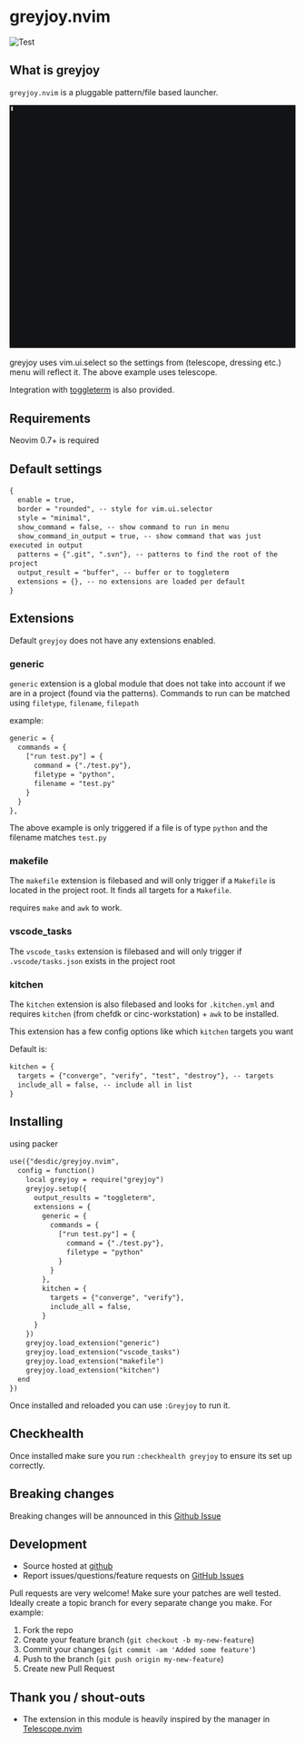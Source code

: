 # greyjoy.nvim

![Test](https://github.com/desdic/greyjoy.nvim/actions/workflows/ci.yml/badge.svg)

## What is greyjoy

`greyjoy.nvim` is a pluggable pattern/file based launcher.

![Demo of greyjoy](doc/greyjoy.gif?raw=true "Demo of greyjoy")

greyjoy uses vim.ui.select so the settings from (telescope, dressing etc.) menu will reflect it. The above example uses telescope.

Integration with [toggleterm](https://github.com/akinsho/toggleterm.nvim) is also provided.

## Requirements

Neovim 0.7+ is required

## Default settings

```
{
  enable = true,
  border = "rounded", -- style for vim.ui.selector
  style = "minimal",
  show_command = false, -- show command to run in menu
  show_command_in_output = true, -- show command that was just executed in output
  patterns = {".git", ".svn"}, -- patterns to find the root of the project
  output_result = "buffer", -- buffer or to toggleterm
  extensions = {}, -- no extensions are loaded per default
}
```

## Extensions

Default `greyjoy` does not have any extensions enabled.

### generic

`generic` extension is a global module that does not take into account if we are in a project (found via the patterns). Commands to run can be matched using `filetype`, `filename`, `filepath`

example:
```
generic = {
  commands = {
    ["run test.py"] = {
      command = {"./test.py"},
      filetype = "python",
      filename = "test.py"
    }
  }
},
```

The above example is only triggered if a file is of type `python` and the filename matches `test.py`

### makefile

The `makefile` extension is filebased and will only trigger if a `Makefile` is located in the project root. It finds all targets for a `Makefile`.

requires `make` and `awk` to work.

### vscode_tasks

The `vscode_tasks` extension is filebased and will only trigger if `.vscode/tasks.json` exists in the project root

### kitchen

The `kitchen` extension is also filebased and looks for `.kitchen.yml` and requires `kitchen` (from chefdk or cinc-workstation) + `awk` to be installed.

This extension has a few config options like which `kitchen` targets you want

Default is:

```
kitchen = {
  targets = {"converge", "verify", "test", "destroy"}, -- targets
  include_all = false, -- include all in list
}

```

## Installing

using packer

```
use({"desdic/greyjoy.nvim",
  config = function()
    local greyjoy = require("greyjoy")
    greyjoy.setup({
      output_results = "toggleterm",
      extensions = {
        generic = {
          commands = {
            ["run test.py"] = {
              command = {"./test.py"},
              filetype = "python"
            }
          }
        },
        kitchen = {
          targets = {"converge", "verify"},
          include_all = false,
        }
      }
    })
    greyjoy.load_extension("generic")
    greyjoy.load_extension("vscode_tasks")
    greyjoy.load_extension("makefile")
    greyjoy.load_extension("kitchen")
  end
})
```

Once installed and reloaded you can use `:Greyjoy` to run it.

## Checkhealth

Once installed make sure you run `:checkhealth greyjoy` to ensure its set up correctly.

## Breaking changes

Breaking changes will be announced in this [Github Issue](https://github.com/desdic/greyjoy.nvim/issues/1)

## Development

* Source hosted at [github](https://github.com/desdic/greyjoy.nvim)
* Report issues/questions/feature requests on [GitHub Issues](https://github.com/desdic/greyjoy.nvim/issues/)

Pull requests are very welcome! Make sure your patches are well tested.
Ideally create a topic branch for every separate change you make. For
example:

1. Fork the repo
2. Create your feature branch (`git checkout -b my-new-feature`)
3. Commit your changes (`git commit -am 'Added some feature'`)
4. Push to the branch (`git push origin my-new-feature`)
5. Create new Pull Request

## Thank you / shout-outs

* The extension in this module is heavily inspired by the manager in [Telescope.nvim](https://github.com/nvim-telescope/telescope.nvim)
